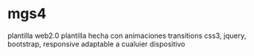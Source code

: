 mgs4
====

plantilla web2.0 
plantilla hecha con animaciones transitions css3, jquery, bootstrap, responsive adaptable a cualuier dispositivo 
